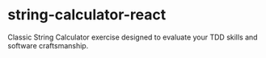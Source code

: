 # string-calculator-react
Classic String Calculator exercise designed to evaluate your TDD skills and software craftsmanship.
